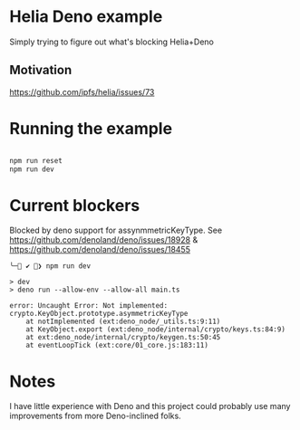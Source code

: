 # Helia Deno example

Simply trying to figure out what's blocking Helia+Deno

## Motivation

https://github.com/ipfs/helia/issues/73


# Running the example

```bash

npm run reset
npm run dev
```

# Current blockers

Blocked by deno support for assynmmetricKeyType. See https://github.com/denoland/deno/issues/18928 & https://github.com/denoland/deno/issues/18455

```
╰─ ✔ ❯ npm run dev

> dev
> deno run --allow-env --allow-all main.ts

error: Uncaught Error: Not implemented: crypto.KeyObject.prototype.asymmetricKeyType
    at notImplemented (ext:deno_node/_utils.ts:9:11)
    at KeyObject.export (ext:deno_node/internal/crypto/keys.ts:84:9)
    at ext:deno_node/internal/crypto/keygen.ts:50:45
    at eventLoopTick (ext:core/01_core.js:183:11)
```

# Notes

I have little experience with Deno and this project could probably use many improvements from more Deno-inclined folks.
